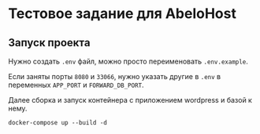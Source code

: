 # Тестовое задание для AbeloHost

## Запуск проекта

Нужно создать `.env` файл, можно просто переименовать `.env.example`.

Если заняты порты `8080` и `33066`, нужно указать другие в `.env` в переменных `APP_PORT` и `FORWARD_DB_PORT`.

Далее сборка и запуск контейнера с приложением wordpress и базой к нему. 

```shell
docker-compose up --build -d
```

